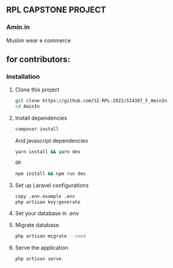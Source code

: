 ## RPL CAPSTONE PROJECT
### Amin.in
Muslim wear e commerce

## for contributors: 
### Installation
1. Clone this project
    ```bash
    git clone https://github.com/SI-RPL-2022/SI4307_F_AminIn
    cd AminIn
    ```
2. Install dependencies
    ```bash
    composer install
    ```
    And javascript dependencies
    ```bash
    yarn install && yarn dev

    OR

    npm install && npm run dev
    ```

3. Set up Laravel configurations
    ```bash
    copy .env.example .env
    php artisan key:generate
    ```

4. Set your database in .env

5. Migrate database
    ```bash
    php artisan migrate --seed
    ```

6. Serve the application
    ```bash
    php artisan serve
    ```

